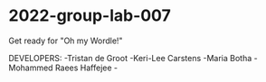 # 2022-group-lab-007

Get ready for "Oh my Wordle!"

DEVELOPERS: -Tristan de Groot
            -Keri-Lee Carstens
            -Maria Botha
            -Mohammed Raees Haffejee
            -